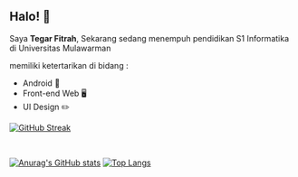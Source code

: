 ## Halo! 👋

Saya **Tegar Fitrah**,
Sekarang sedang menempuh pendidikan S1 Informatika di Universitas Mulawarman

memiliki ketertarikan di bidang :
- Android 📱
- Front-end Web 🖥️
- UI Design ✏️

[![GitHub Streak](https://streak-stats.demolab.com?user=tegarfn&theme=dark&hide_border=true&locale=id&mode=weekly)](https://git.io/streak-stats)

<br>

[![Anurag's GitHub stats](https://github-readme-stats.vercel.app/api?username=tegarfn)](https://github.com/tegarfn/github-readme-stats)
[![Top Langs](https://github-readme-stats.vercel.app/api/top-langs/?username=tegarfn)](https://github.com/tegarfn/github-readme-stats)
